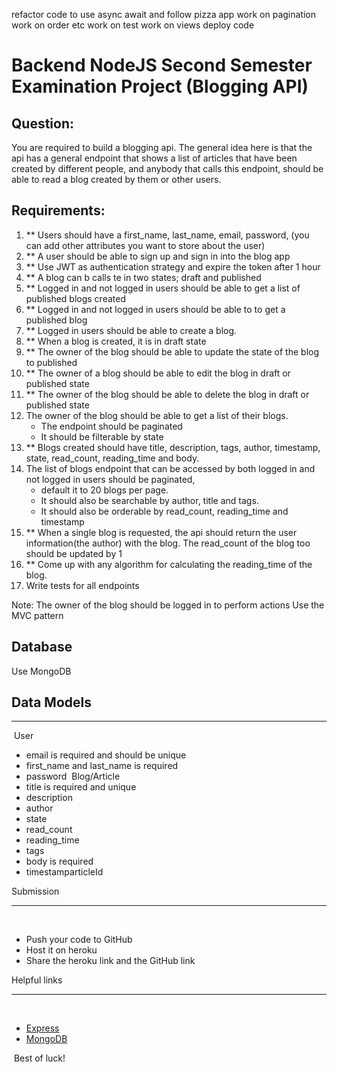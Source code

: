 refactor code to use async await and follow pizza app
work on pagination
work on order etc
work on test
work on views
deploy code



# Backend NodeJS Second Semester Examination Project (Blogging API)

## Question:​

You are required to build a blogging api. The general idea here is that the api has a general endpoint that shows a list of articles that have been created by different people, and anybody that calls this endpoint, should be able to read a blog created by them or other users.

## Requirements:​

1. ** Users should have a first_name, last_name, email, password, (you can add other attributes you want to store about the user)
2. ** A user should be able to sign up and sign in into the blog app
3. ** Use JWT as authentication strategy and expire the token after 1 hour
4. ** A blog can b calls te in two states; draft and published
5. ** Logged in and not logged in users should be able to get a list of published blogs created
6. ** Logged in and not logged in users should be able to to get a published blog
7. ** Logged in users should be able to create a blog.
8. ** When a blog is created, it is in draft state
9. ** The owner of the blog should be able to update the state of the blog to published
10. ** The owner of a blog should be able to edit the blog in draft or published state
11. ** The owner of the blog should be able to delete the blog in draft or published state
12. The owner of the blog should be able to get a list of their blogs. 
    - The endpoint should be paginated
    - It should be filterable by state
13. ** Blogs created should have title, description, tags, author, timestamp, state, read_count, reading_time and body.
14. The list of blogs endpoint that can be accessed by both logged in and not logged in users should be paginated, 
    - default it to 20 blogs per page. 
    - It should also be searchable by author, title and tags.
    - It should also be orderable by read_count, reading_time and timestamp
15. ** When a single blog is requested, the api should return the user information(the author) with the blog. The read_count of the blog too should be updated by 1
16. ** Come up with any algorithm for calculating the reading_time of the blog.
17. Write tests for all endpoints

Note:
The owner of the blog should be logged in to perform actions
Use the MVC pattern

## Database
Use MongoDB

## ​Data Models​
___
​
User 
​
- email is required and should be unique
- first_name and last_name is required
- password
​
Blog/Article
​
- title is required and unique
- description
- author
- state
- read_count
- reading_time
- tags
- body is required
- timestamparticleId
​

Submission
​
___
​
- Push your code to GitHub 
- Host it on heroku 
- Share the heroku link and the GitHub link
​

Helpful links
​
___
​
- [Express](https://expressjs.com/)
- [MongoDB](https://www.mongodb.com/)
  
​​
Best of luck!